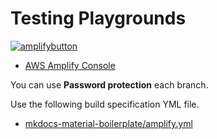 # Testing Playgrounds

[![amplifybutton](https://oneclick.amplifyapp.com/button.svg)](https://console.aws.amazon.com/amplify/home#/deploy?repo=https://github.com/peaceiris/mkdocs-material-boilerplate)

- [AWS Amplify Console]

You can use **Password protection** each branch.

Use the following build specification YML file.

- [mkdocs-material-boilerplate/amplify.yml]



<!-- Internal References -->
<!-- External References -->
[AWS Amplify Console]: https://aws.amazon.com/amplify/console/
[mkdocs-material-boilerplate/amplify.yml]: https://github.com/peaceiris/mkdocs-material-boilerplate/blob/main/amplify.yml

